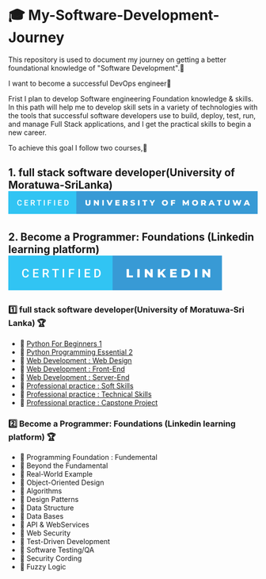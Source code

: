 #   :mortar_board: My-Software-Development-Journey 

This repository is used to document my journey on getting a better foundational knowledge of "Software Development".:memo:

I want to become a successful DevOps engineer:sparkling_heart:

Frist I  plan to develop Software engineering Foundation knowledge & skills.
In this path will help me to develop skill sets in a variety of technologies
 with the tools that successful software developers use to build, deploy, test, run, and manage Full Stack applications, and I get the practical skills to      begin a new career. 

To achieve this goal I follow two courses,:bookmark_tabs:

## 1. full stack software developer(University of Moratuwa-SriLanka) ![forthebadge](https://github.com/BJSanja/My-Software-Development-Journey/blob/main/certified-university-of-moratuwa.svg)
## 2. Become a Programmer: Foundations (Linkedin learning platform) ![forthebadge](https://github.com/BJSanja/My-Software-Development-Journey/blob/main/certified-linkedin.svg)




### :one: full stack software developer(University of Moratuwa-Sri Lanka) :trophy:

- :bookmark: [Python For Beginners 1](https://github.com/BJSanja/My-Software-Development-Journey/blob/main/full%20stack%20software%20developer/1.Python%20For%20Beginners%201)
- :bookmark: [Python Programming Essential 2](https://github.com/BJSanja/My-Software-Development-Journey/blob/main/full%20stack%20software%20developer/2.Python%20Programming%20Essential%202)
- :bookmark: [Web Development : Web Design](https://github.com/BJSanja/My-Software-Development-Journey/blob/main/full%20stack%20software%20developer/3.Web%20Development%20:%20Web%20Design)
- :bookmark: [Web Development : Front-End](https://github.com/BJSanja/My-Software-Development-Journey/blob/main/full%20stack%20software%20developer/4.Web%20Development%20:%20Front-End) 
- :bookmark: [Web Development : Server-End](https://github.com/BJSanja/My-Software-Development-Journey/blob/main/full%20stack%20software%20developer/5.Web%20Development%20:%20Server-End)
- :bookmark: [Professional practice : Soft Skills](https://github.com/BJSanja/My-Software-Development-Journey/blob/main/full%20stack%20software%20developer/6.Professional%20practice%20:%20Soft%20Skills)
- :bookmark: [Professional practice : Technical Skills](https://github.com/BJSanja/My-Software-Development-Journey/blob/main/full%20stack%20software%20developer/7.Professional%20practice%20:%20Technical%20Skills)
- :bookmark: [Professional practice : Capstone Project](https://github.com/BJSanja/My-Software-Development-Journey/blob/main/full%20stack%20software%20developer/8.Professional%20practice%20:%20Capstone%20Project)



### :two: Become a Programmer: Foundations (Linkedin learning platform) :trophy:
- :gem: Programming Foundation : Fundemental
- :gem: Beyond the Fundamental
- :gem: Real-World Example
- :gem: Object-Oriented Design
- :gem: Algorithms
- :gem: Design Patterns
- :gem: Data Structure
- :gem: Data Bases
- :gem: API & WebServices
- :gem: Web Security
- :gem: Test-Driven Development
- :gem: Software Testing/QA
- :gem: Security Cording
- :gem: Fuzzy Logic





